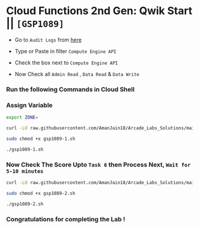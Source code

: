 # Cloud Functions 2nd Gen: Qwik Start || `[GSP1089]`

* Go to `Audit Logs` from [here](https://console.cloud.google.com/iam-admin/audit?)

* Type or Paste in filter `Compute Engine API`

* Check the box next to `Compute Engine API`

* Now Check all `Admin Read` , `Data Read` & `Data Write`

### Run the following Commands in Cloud Shell

### Assign Variable

```bash
export ZONE=
```

```bash
curl -LO raw.githubusercontent.com/AmanJain18/Arcade_Labs_Solutions/main/Cloud%20Functions%202nd%20Gen%20Qwik%20Start/gsp1089-1.sh

sudo chmod +x gsp1089-1.sh

./gsp1089-1.sh
```

### Now Check The Score Upto `Task 6` then Process Next, `Wait for 5-10 minutes`

```bash
curl -LO raw.githubusercontent.com/AmanJain18/Arcade_Labs_Solutions/main/Cloud%20Functions%202nd%20Gen%20Qwik%20Start/gsp1089-2.sh

sudo chmod +x gsp1089-2.sh

./gsp1089-2.sh
```

### Congratulations for completing the Lab !
